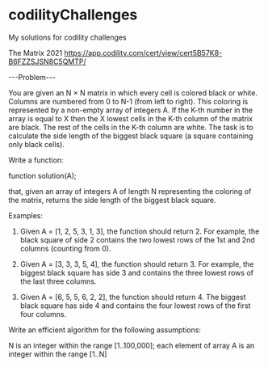 # codilityChallenges
My solutions for codility challenges

The Matrix 2021 https://app.codility.com/cert/view/cert5B57K8-B6FZZSJSN8C5QMTP/

---Problem---

You are given an N × N matrix in which every cell is colored black or white. Columns are numbered from 0 to N-1 (from left to right). This coloring is represented by a non-empty array of integers A. If the K-th number in the array is equal to X then the X lowest cells in the K-th column of the matrix are black. The rest of the cells in the K-th column are white. The task is to calculate the side length of the biggest black square (a square containing only black cells).

Write a function:

function solution(A);

that, given an array of integers A of length N representing the coloring of the matrix, returns the side length of the biggest black square.

Examples:

1. Given A = [1, 2, 5, 3, 1, 3], the function should return 2. For example, the black square of side 2 contains the two lowest rows of the 1st and 2nd columns (counting from 0).

2. Given A = [3, 3, 3, 5, 4], the function should return 3. For example, the biggest black square has side 3 and contains the three lowest rows of the last three columns.

3. Given A = [6, 5, 5, 6, 2, 2], the function should return 4. The biggest black square has side 4 and contains the four lowest rows of the first four columns.

Write an efficient algorithm for the following assumptions:

N is an integer within the range [1..100,000];
each element of array A is an integer within the range [1..N]

